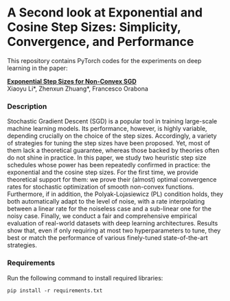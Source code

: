 # A Second look at Exponential and Cosine Step Sizes: Simplicity, Convergence, and Performance
This repository contains PyTorch codes for the experiments on deep learning in the paper:

**[Exponential Step Sizes for Non-Convex SGD](https://arxiv.org/abs/2002.05273)**  
Xiaoyu Li*, Zhenxun Zhuang*, Francesco Orabona

### Description
Stochastic Gradient Descent (SGD) is a popular tool in training large-scale machine learning models. Its performance, however, is highly variable, depending crucially on the choice of the step sizes. Accordingly, a variety of strategies for tuning the step sizes have been proposed. Yet, most of them lack a theoretical guarantee, whereas those backed by theories often do not shine in practice. In this paper, we study two heuristic step size schedules whose power has been repeatedly confirmed in practice: the exponential and the cosine step sizes. For the first time, we provide theoretical support for them: we prove their (almost) optimal convergence rates for stochastic optimization of smooth non-convex functions. Furthermore, if in addition, the Polyak-Lojasiewicz (PL) condition holds, they both automatically adapt to the level of noise, with a rate interpolating between a linear rate for the noiseless case and a sub-linear one for the noisy case. Finally, we conduct a fair and comprehensive empirical evaluation of real-world datasets with deep learning architectures. Results show that, even if only requiring at most two hyperparameters to tune, they best or match the performance of various finely-tuned state-of-the-art strategies.

### Requirements
Run the following command to install required libraries:
```
pip install -r requirements.txt
```
